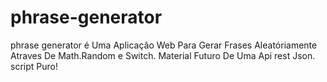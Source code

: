 # phrase-generator
phrase generator é Uma Aplicação Web Para Gerar Frases Aleatóriamente Atraves De Math.Random e Switch. Material Futuro De Uma Api rest Json. script Puro!
